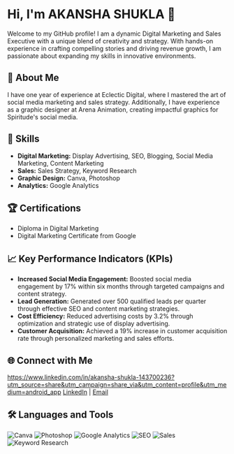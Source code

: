 # Hi, I'm AKANSHA SHUKLA 👋

Welcome to my GitHub profile! I am a dynamic Digital Marketing and Sales Executive with a unique blend of creativity and strategy. With hands-on experience in 
crafting compelling stories and driving revenue growth, I am passionate about expanding my skills in innovative environments.

## 📄 About Me

I have one year of experience at Eclectic Digital, where I mastered the art of social media marketing and sales strategy. Additionally, I have experience as a graphic designer at Arena Animation, 
creating impactful graphics for Spiritude's social media.

## 🔧 Skills

- **Digital Marketing:** Display Advertising, SEO, Blogging, Social Media Marketing, Content Marketing
- **Sales:** Sales Strategy, Keyword Research
- **Graphic Design:** Canva, Photoshop
- **Analytics:** Google Analytics

## 🏆 Certifications

- Diploma in Digital Marketing
- Digital Marketing Certificate from Google

## 📈 Key Performance Indicators (KPIs)

- **Increased Social Media Engagement:** Boosted social media engagement by 17% within six months through targeted campaigns and content strategy.
- **Lead Generation:** Generated over 500 qualified leads per quarter through effective SEO and content marketing strategies.
- **Cost Efficiency:** Reduced advertising costs by 3.2% through optimization and strategic use of display advertising.
- **Customer Acquisition:** Achieved a 19% increase in customer acquisition rate through personalized marketing and sales efforts.


## 🌐 Connect with Me


https://www.linkedin.com/in/akansha-shukla-143700236?utm_source=share&utm_campaign=share_via&utm_content=profile&utm_medium=android_app
[LinkedIn](https://www.linkedin.com/in/akansha-shukla-143700236?utm_source=share&utm_campaign=share_via&utm_content=profile&utm_medium=android_app) | [Email](akanshashukla588@gmail.com)

## 🛠️ Languages and Tools

![Canva](https://img.shields.io/badge/-Canva-00C4CC?logo=canva&logoColor=white)
![Photoshop](https://img.shields.io/badge/-Photoshop-31A8FF?logo=adobe-photoshop&logoColor=white)
![Google Analytics](https://img.shields.io/badge/-Google%20Analytics-E37400?logo=google-analytics&logoColor=white)
![SEO](https://img.shields.io/badge/-SEO-4285F4?logo=google&logoColor=white)
![Sales](https://img.shields.io/badge/-Sales-4CAF50?logo=salesforce&logoColor=white)
![Keyword Research](https://img.shields.io/badge/-Keyword%20Research-9C27B0?logo=google&logoColor=white)

